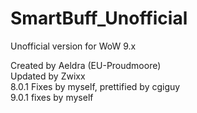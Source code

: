# SmartBuff_Unofficial
Unofficial version for WoW 9.x
  
Created by Aeldra (EU-Proudmoore)  
Updated by Zwixx  
8.0.1 Fixes by myself, prettified by cgiguy  
9.0.1 fixes by myself
